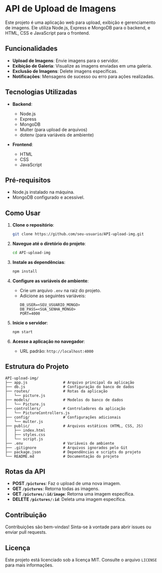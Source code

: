 # API de Upload de Imagens

Este projeto é uma aplicação web para upload, exibição e gerenciamento de imagens. Ele utiliza Node.js, Express e MongoDB para o backend, e HTML, CSS e JavaScript para o frontend.

## Funcionalidades

- **Upload de Imagens**: Envie imagens para o servidor.
- **Exibição de Galeria**: Visualize as imagens enviadas em uma galeria.
- **Exclusão de Imagens**: Delete imagens específicas.
- **Notificações**: Mensagens de sucesso ou erro para ações realizadas.

## Tecnologias Utilizadas

- **Backend**:
  - Node.js
  - Express
  - MongoDB
  - Multer (para upload de arquivos)
  - dotenv (para variáveis de ambiente)

- **Frontend**:
  - HTML
  - CSS
  - JavaScript

## Pré-requisitos

- Node.js instalado na máquina.
- MongoDB configurado e acessível.

## Como Usar

1. **Clone o repositório**:
   ```bash
   git clone https://github.com/seu-usuario/API-upload-img.git
   ```

2. **Navegue até o diretório do projeto**:
   ```bash
   cd API-upload-img
   ```

3. **Instale as dependências**:
   ```bash
   npm install
   ```

4. **Configure as variáveis de ambiente**:
   - Crie um arquivo `.env` na raiz do projeto.
   - Adicione as seguintes variáveis:
     ```env
     DB_USER=<SEU_USUARIO_MONGO>
     DB_PASS=<SUA_SENHA_MONGO>
     PORT=4000
     ```

5. **Inicie o servidor**:
   ```bash
   npm start
   ```

6. **Acesse a aplicação no navegador**:
   - URL padrão: `http://localhost:4000`

## Estrutura do Projeto

```
API-upload-img/
├── app.js                # Arquivo principal da aplicação
├── db.js                 # Configuração do banco de dados
├── routes/               # Rotas da aplicação
│   └── picture.js
├── models/               # Modelos do banco de dados
│   └── Picture.js
├── controllers/          # Controladores da aplicação
│   └── PictureControllers.js
├── config/               # Configurações adicionais
│   └── multer.js
├── public/               # Arquivos estáticos (HTML, CSS, JS)
│   ├── index.html
│   ├── styles.css
│   └── script.js
├── .env                  # Variáveis de ambiente
├── .gitignore            # Arquivos ignorados pelo Git
├── package.json          # Dependências e scripts do projeto
└── README.md             # Documentação do projeto
```

## Rotas da API

- **POST `/pictures`**: Faz o upload de uma nova imagem.
- **GET `/pictures`**: Retorna todas as imagens.
- **GET `/pictures/:id/image`**: Retorna uma imagem específica.
- **DELETE `/pictures/:id`**: Deleta uma imagem específica.

## Contribuição

Contribuições são bem-vindas! Sinta-se à vontade para abrir issues ou enviar pull requests.

## Licença

Este projeto está licenciado sob a licença MIT. Consulte o arquivo `LICENSE` para mais informações.
